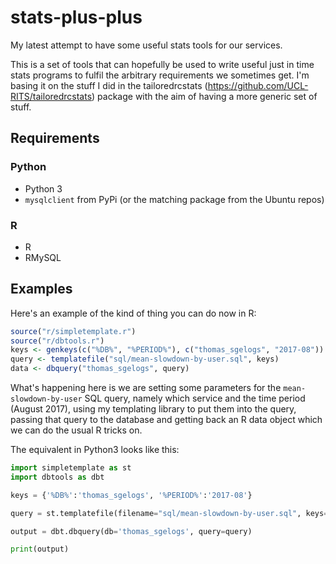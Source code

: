 # stats-plus-plus
My latest attempt to have some useful stats tools for our services.

This is a set of tools that can hopefully be used to write useful just in time stats programs to fulfil the arbitrary requirements we sometimes get.  I'm basing it on the stuff I did in the tailoredrcstats (https://github.com/UCL-RITS/tailoredrcstats) package with the aim of having a more generic set of stuff.

## Requirements

### Python

* Python 3
* `mysqlclient` from PyPi (or the matching package from the Ubuntu repos)

### R

* R
* RMySQL

## Examples

Here's an example of the kind of thing you can do now in R:

```R
source("r/simpletemplate.r")
source("r/dbtools.r")
keys <- genkeys(c("%DB%", "%PERIOD%"), c("thomas_sgelogs", "2017-08"))
query <- templatefile("sql/mean-slowdown-by-user.sql", keys)
data <- dbquery("thomas_sgelogs", query)
```

What's happening here is we are setting some parameters for the `mean-slowdown-by-user` SQL query, namely which service and the time period (August 2017), using my templating library to put them into the query, passing that query to the database and getting back an R data object which we can do the usual R tricks on.

The equivalent in Python3 looks like this:

```Python
import simpletemplate as st 
import dbtools as dbt 

keys = {'%DB%':'thomas_sgelogs', '%PERIOD%':'2017-08'}

query = st.templatefile(filename="sql/mean-slowdown-by-user.sql", keys=keys)

output = dbt.dbquery(db='thomas_sgelogs', query=query)

print(output)
```